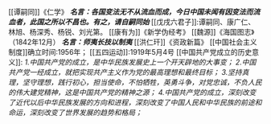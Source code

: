 [[谭嗣同]]《仁学》
***名言：各国变法无不从流血而成，今日中国未闻有因变法而流血者，此国之所以不昌也。有之，请自嗣同始***
[[戊戌六君子]]:谭嗣同、康广仁、林旭、杨深秀、杨锐、刘光第。
[[康有为]]《新学伪经考》
[[魏源]]《海国图志》（1842年12月）
***名言：师夷长技以制夷***
[[洪仁玕]]《资政新篇》
[[中国社会主义制度]]确立时间:1956年；
[[五四运动]]:1919年5月4号
[[中国共产党成立的历史意义]]:
*1.中国共产党的成立，是中华民族发展史上一个开天辟地的大事变；
2.中国共产党一经成立，就把实现共产主义作为党的最高理想和最终目标；
3.坚持真理，坚守理想，践行初心，担当使命，不怕牺牲，英勇斗争，对党忠诚，不负人民的伟大建党精神，这是中国共产党的精神之源；
4.中国共产党的成立，深刻改变了近代以后中华民族发展的方向和进程，深刻改变了中国人民和中华民族的前途和命运，深刻改变了世界发展的趋势和格局；*
